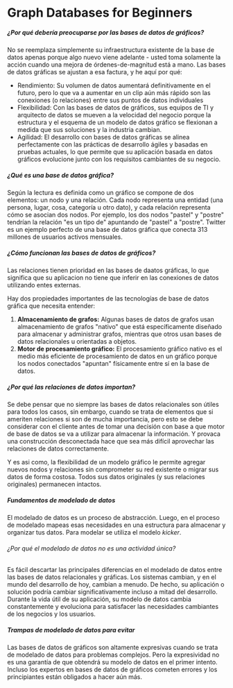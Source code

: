 # Graph Databases for Beginners

##### ¿Por qué debería preocuparse por las bases de datos de gráficos?

No se reemplaza simplemente su infraestructura existente de la base de datos apenas porque algo nuevo viene adelante - usted toma solamente la acción cuando una mejora de órdenes-de-magnitud está a mano.
Las bases de datos gráficas se ajustan a esa factura, y he aquí por qué:
* Rendimiento: Su volumen de datos aumentará definitivamente en el futuro, pero lo que va a aumentar en un clip aún más rápido son las conexiones (o relaciones) entre sus puntos de datos individuales
* Flexibilidad: Con las bases de datos de gráficos, sus equipos de TI y arquitecto de datos se mueven a la velocidad del negocio porque la estructura y el esquema de un modelo de datos gráfico se flexionan a medida que sus soluciones y la industria cambian. 
* Agilidad: El desarrollo con bases de datos gráficas se alinea perfectamente con las prácticas de desarrollo ágiles y basadas en pruebas actuales, lo que permite que su aplicación basada en datos gráficos evolucione junto con los requisitos cambiantes de su negocio.

##### ¿Qué es una base de datos gráfica?
Según la lectura es definida como un gráfico se compone de dos elementos: un nodo y una relación. Cada nodo representa una entidad (una persona, lugar, cosa, categoría u otro dato), y cada relación representa cómo se asocian dos nodos. Por ejemplo, los dos nodos "pastel" y "postre" tendrían la relación "es un tipo de" apuntando de "pastel" a "postre". Twitter es un ejemplo perfecto de una base de datos gráfica que conecta 313 millones de usuarios activos mensuales.

##### ¿Cómo funcionan las bases de datos de gráficos?
Las relaciones tienen prioridad en las bases de daatos gráficas, lo que significa que su aplicacion no tiene que inferir en las conexiones de datos utilizando entes externas. 

Hay dos propiedades importantes de las tecnologías de base de datos gráfica que necesita entender:
1. **Almacenamiento de grafos:** Algunas bases de datos de grafos usan almacenamiento de grafos "nativo" que está específicamente diseñado para almacenar y administrar grafos, mientras que otros usan bases de datos relacionales u orientadas a objetos. 
2. **Motor de procesamiento gráfico:** El procesamiento gráfico nativo es el medio más eficiente de procesamiento de datos en un gráfico porque los nodos conectados "apuntan" físicamente entre sí en la base de datos.

##### ¿Por qué las relaciones de datos importan?
Se debe pensar que no siempre las bases de datos relacionales son útiles para todos los casos, sin embargo, cuando se trata de elementos que si ameriten relaciones si son de mucha importancia, pero esto se debe considerar con el cliente antes de tomar una decisión con base a que motor de base de datos se va a utilizar para almacenar la información. Y provaca una construcción desconectada hace que sea más difícil aprovechar las relaciones de datos correctamente. 

Y es asi como, la flexibilidad de un modelo gráfico le permite agregar nuevos nodos y relaciones sin comprometer su red existente o migrar sus datos de forma costosa. Todos sus datos originales (y sus relaciones originales) permanecen intactos.

##### Fundamentos de modelado de datos
El modelado de datos es un proceso de abstracción. Luego, en el proceso de modelado mapeas esas necesidades en una estructura para almacenar y organizar tus datos. Para modelar se utiliza el modelo *kicker*.


###### ¿Por qué el modelado de datos no es una actividad única?
Es fácil descartar las principales diferencias en el modelado de datos entre las bases de datos relacionales y gráficas. Los sistemas cambian, y en el mundo del desarrollo de hoy, cambian a menudo. De hecho, su aplicación o solución podría cambiar significativamente incluso a mitad del desarrollo. Durante la vida útil de su aplicación, su modelo de datos cambia constantemente y evoluciona para satisfacer las necesidades cambiantes de los negocios y los usuarios. 

##### Trampas de modelado de datos para evitar
Las bases de datos de gráficos son altamente expresivas cuando se trata de modelado de datos para problemas complejos. Pero la expresividad no es una garantía de que obtendrá su modelo de datos en el primer intento. Incluso los expertos en bases de datos de gráficos cometen errores y los principiantes están obligados a hacer aún más.